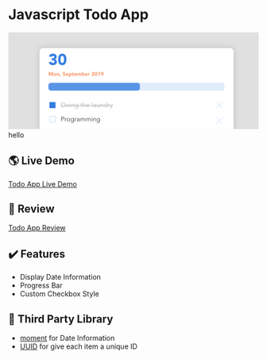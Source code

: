 # Javascript Todo App
![todo-app](/images/github.png)
hello

## :earth_americas: Live Demo
[Todo App Live Demo](https://todo.suzie.world/)

## :pencil: Review
[Todo App Review](https://project.suzie.world/todo-app.html)

## :heavy_check_mark: Features
- Display Date Information
- Progress Bar
- Custom Checkbox Style

## :open_file_folder: Third Party Library
- [moment](https://momentjs.com/) for Date Information
- [UUID](https://www.npmjs.com/package/uuid) for give each item a unique ID

